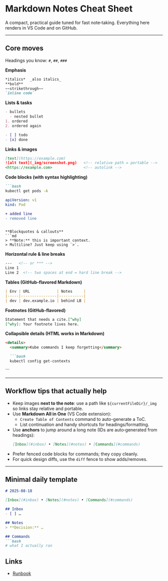 # Markdown Notes Cheat Sheet

A compact, practical guide tuned for fast note‑taking. Everything here renders in VS Code and on GitHub.

---

## Core moves
Headings you know: `#`, `##`, `###`

**Emphasis**
```md
*italics*  _also italics_
**bold**
~~strikethrough~~
`inline code`
```

**Lists & tasks**
```md
- bullets
  - nested bullet
1. ordered
2. ordered again

- [ ] todo
- [x] done
```

**Links & images**
```md
[text](https://example.com)
![alt text](_img/screenshot.png)   <!-- relative path = portable -->
<https://example.com>              <!-- autolink -->
```

**Code blocks (with syntax highlighting)**
```md
```bash
kubectl get pods -A
```

```yaml
apiVersion: v1
kind: Pod
```

```diff
+ added line
- removed line
```
```

**Blockquotes & callouts**
```md
> **Note:** this is important context.
> Multiline? Just keep using `>`.
```

**Horizontal rule & line breaks**
```md
---   <!-- or *** -->
Line 1  
Line 2  <!-- two spaces at end = hard line break -->
```

**Tables (GitHub‑flavored Markdown)**
```md
| Env | URL            | Notes     |
|-----|----------------|-----------|
| dev | dev.example.io | behind LB |
```

**Footnotes (GitHub‑flavored)**
```md
Statement that needs a cite.[^why]
[^why]: Your footnote lives here.
```

**Collapsible details (HTML works in Markdown)**
```md
<details>
  <summary>Kube commands I keep forgetting</summary>

  ```bash
  kubectl config get-contexts
  ```
</details>
```

---

## Workflow tips that actually help
- Keep images **next to the note**: use a path like `${currentFileDir}/_img` so links stay relative and portable.
- Use **Markdown All in One** (VS Code extension):
  - `Create Table of Contents` command to auto-generate a ToC.
  - List continuation and handy shortcuts for headings/formatting.
- Use **anchors** to jump around a long note (IDs are auto‑generated from headings):
  ```md
  [Inbox](#inbox) • [Notes](#notes) • [Commands](#commands)
  ```
- Prefer fenced code blocks for commands; they copy cleanly.
- For quick design diffs, use the `diff` fence to show adds/removes.

---

## Minimal daily template
```md
# 2025-08-18

[Inbox](#inbox) • [Notes](#notes) • [Commands](#commands)

## Inbox
- [ ] …

## Notes
> **Decision:** …

## Commands
```bash
# what I actually ran
```

## Links
- [Runbook](../somewhere/README.md)
```
